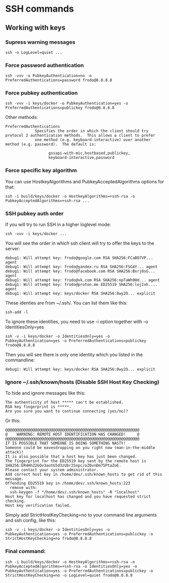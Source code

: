 # SSH commands
## Working with keys
### Supress warning messages
````
ssh -o LogLevel=quiet ...
````
### Force password authentication
````
ssh -vvv -o PubkeyAuthentication=no -o PreferredAuthentications=password frodo@8.8.8.8
````
### Force pubkey authentication
````
ssh -vvv -i keys/docker -o PubkeyAuthentication=yes -o PreferredAuthentications=publickey frodo@8.8.8.8
````
Other methods:
````
PreferredAuthentications
             Specifies the order in which the client should try protocol 2 authentication methods.  This allows a client to prefer
             one method (e.g. keyboard-interactive) over another method (e.g. password).  The default is:

                   gssapi-with-mic,hostbased,publickey,
                   keyboard-interactive,password
````
### Force specific key algorithm
You can use HostkeyAlgorithms and PubkeyAcceptedAlgorithms options for that:
````
ssh -i build/keys/docker -o HostkeyAlgorithms=+ssh-rsa -o PubkeyAcceptedAlgorithms=+ssh-rsa ...
````
### SSH pubkey auth order
If you will try to run SSH in a higher loglevel mode:
````
ssh -vvv -i keys/docker ...
````
You will see the order in which ssh client will try to offer the keys to the server:
````
debug1: Will attempt key: frodo@google.com RSA SHA256:FCaBO7VP... agent
debug1: Will attempt key: frodo@yandex.ru RSA SHA256:FSG4Y... agent
debug1: Will attempt key: frodo@facebook.com RSA SHA256:Bxrj8sG... agent
debug1: Will attempt key: frodo@vk.com RSA SHA256:npTaWh9Hd... agent
debug1: Will attempt key: frodo@proton.me ED25519 SHA256:lojIxh.... agent
debug1: Will attempt key: keys/docker RSA SHA256:8wy2O... explicit
````
These identies are from ~/.ssh/. You can list them like this:
````
ssh-add -l
````
To ignore these identities, you need to use -i option together with -o IdentitiesOnly=yes
````
ssh -v -i keys/docker -o IdentitiesOnly=yes -o PubkeyAuthentication=yes -o PreferredAuthentications=publickey frodo@8.8.8.8
````
Then you will see there is only one identity which you listed in the commandline:
````
debug1: Will attempt key: keys/docker RSA SHA256:8wy2O... explicit
````
### Ignore ~/.ssh/known/hosts (Disable SSH Host Key Checking)
To hide and ignore messages like this:
````
The authenticity of host ***** can't be established.
RSA key fingerprint is *****.
Are you sure you want to continue connecting (yes/no)?
````
Or this:
````
@@@@@@@@@@@@@@@@@@@@@@@@@@@@@@@@@@@@@@@@@@@@@@@@@@@@@@@@@@@
@    WARNING: REMOTE HOST IDENTIFICATION HAS CHANGED!     @
@@@@@@@@@@@@@@@@@@@@@@@@@@@@@@@@@@@@@@@@@@@@@@@@@@@@@@@@@@@
IT IS POSSIBLE THAT SOMEONE IS DOING SOMETHING NASTY!
Someone could be eavesdropping on you right now (man-in-the-middle attack)!
It is also possible that a host key has just been changed.
The fingerprint for the ED25519 key sent by the remote host is
SHA256:ER4HhZ2GQv3aotG5d3zUbr2Snpc/oZ0vnDm75PtaZoE.
Please contact your system administrator.
Add correct host key in /home/dev/.ssh/known_hosts to get rid of this message.
Offending ED25519 key in /home/dev/.ssh/known_hosts:223
  remove with:
  ssh-keygen -f "/home/dev/.ssh/known_hosts" -R "localhost"
Host key for localhost has changed and you have requested strict checking.
Host key verification failed.
````
Simply add StrictHostKeyChecking=no to your command line arguments and ssh config, like this:
````
ssh -v -i keys/docker -o IdentitiesOnly=yes -o PubkeyAuthentication=yes -o PreferredAuthentications=publickey -o StrictHostKeyChecking=no frodo@8.8.8.8
````

### Final command:
````
ssh -i build/keys/docker -o HostkeyAlgorithms=+ssh-rsa -o PubkeyAcceptedAlgorithms=+ssh-rsa -o IdentitiesOnly=yes -o PubkeyAuthentication=yes -o PreferredAuthentications=publickey -o StrictHostKeyChecking=no -o LogLevel=quiet frodo@8.8.8.8
````
